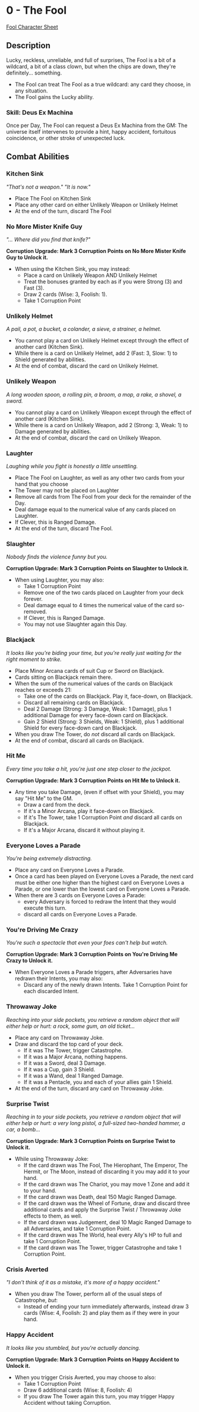 # 0 - The Fool

[Fool Character Sheet](/generated/printables/fool.html)

## Description

Lucky, reckless, unreliable, and full of surprises, The Fool is a bit of a wildcard, a bit of a class clown, but
when the chips are down, they're definitely... something.

* The Fool can treat The Fool as a true wildcard: any card they choose, in any situation.
* The Fool gains the Lucky ability.

### Skill: Deus Ex Machina
Once per Day, The Fool can request a Deus Ex Machina from the GM: The universe itself intervenes to provide a hint,
happy accident, fortuitous coincidence, or other stroke of unexpected luck.

## Combat Abilities

### Kitchen Sink
_"That's not a weapon." "It is now."_

* Place The Fool on Kitchen Sink
* Place any other card on either Unlikely Weapon or Unlikely Helmet
* At the end of the turn, discard The Fool

### No More Mister Knife Guy
_"... Where did you find that knife?"_

**Corruption Upgrade: Mark 3 Corruption Points on No More Mister Knife Guy to Unlock it.**

* When using the Kitchen Sink, you may instead:
   * Place a card on Unlikely Weapon AND Unlikely Helmet
   * Treat the bonuses granted by each as if you were Strong (3) and Fast (3).
   * Draw 2 cards (Wise: 3, Foolish: 1).
   * Take 1 Corruption Point

### Unlikely Helmet
_A pail, a pot, a bucket, a colander, a sieve, a strainer, a helmet._

* You cannot play a card on Unlikely Helmet except through the effect of another card (Kitchen Sink).
* While there is a card on Unlikely Helmet, add 2 (Fast: 3, Slow: 1) to Shield generated by abilities.
* At the end of combat, discard the card on Unlikely Helmet.

### Unlikely Weapon
_A long wooden spoon, a rolling pin, a broom, a mop, a rake, a shovel, a sword._

* You cannot play a card on Unlikely Weapon except through the effect of another card (Kitchen Sink).
* While there is a card on Unlikely Weapon, add 2 (Strong: 3, Weak: 1) to Damage generated by abilities.
* At the end of combat, discard the card on Unlikely Weapon.

### Laughter
_Laughing while you fight is honestly a little unsettling._

* Place The Fool on Laughter, as well as any other two cards from your hand that you choose
* The Tower may not be placed on Laughter
* Remove all cards from The Fool from your deck for the remainder of the Day.
* Deal damage equal to the numerical value of any cards placed on Laughter.
* If Clever, this is Ranged Damage.
* At the end of the turn, discard The Fool.

### Slaughter
_Nobody finds the violence funny but you._

**Corruption Upgrade: Mark 3 Corruption Points on Slaughter to Unlock it.**

* When using Laughter, you may also:
   * Take 1 Corruption Point
   * Remove one of the two cards placed on Laughter from your deck forever.
   * Deal damage equal to 4 times the numerical value of the card so-removed.
   * If Clever, this is Ranged Damage.
   * You may not use Slaughter again this Day.

### Blackjack
_It looks like you're biding your time, but you're really just waiting for the right moment to strike._

* Place Minor Arcana cards of suit Cup or Sword on Blackjack.
* Cards sitting on Blackjack remain there.
* When the sum of the numerical values of the cards on Blackjack reaches or exceeds 21:
   * Take one of the cards on Blackjack. Play it, face-down, on Blackjack.
   * Discard all remaining cards on Blackjack.
   * Deal 2 Damage (Strong: 3 Damage, Weak: 1 Damage), plus 1 additional Damage for every face-down card on Blackjack.
   * Gain 2 Shield (Strong: 3 Shields, Weak: 1 Shield), plus 1 additional Shield for every face-down card on Blackjack.
* When you draw The Tower, do _not_ discard all cards on Blackjack.
* At the end of combat, discard all cards on Blackjack.

### Hit Me
_Every time you take a hit, you're just one step closer to the jackpot._

**Corruption Upgrade: Mark 3 Corruption Points on Hit Me to Unlock it.**

* Any time you take Damage, (even if offset with your Shield), you may say "Hit Me" to the GM.
   * Draw a card from the deck.
   * If it's a Minor Arcana, play it face-down on Blackjack.
   * If it's The Tower, take 1 Corruption Point _and_ discard all cards on Blackjack.
   * If it's a Major Arcana, discard it without playing it.

### Everyone Loves a Parade
_You're being extremely distracting._

* Place any card on Everyone Loves a Parade.
* Once a card has been played on Everyone Loves a Parade, the next card must be either one higher than the highest card on Everyone Loves a Parade,
    or one lower than the lowest card on Everyone Loves a Parade.
* When there are 3 cards on Everyone Loves a Parade:
   * every Adversary is forced to redraw the Intent that they would execute this turn.
   * discard all cards on Everyone Loves a Parade.

### You're Driving Me Crazy
_You're such a spectacle that even your foes can't help but watch._

**Corruption Upgrade: Mark 3 Corruption Points on You're Driving Me Crazy to Unlock it.**

* When Everyone Loves a Parade triggers, after Adversaries have redrawn their Intents, you may also:
   * Discard any of the newly drawn Intents. Take 1 Corruption Point for each discarded Intent.

### Throwaway Joke
_Reaching into your side pockets, you retrieve a random object that will either help or hurt: a rock, some gum, an old ticket..._

* Place any card on Throwaway Joke.
* Draw and discard the top card of your deck.
   * If it was The Tower, trigger Catastrophe.
   * If it was a Major Arcana, nothing happens.
   * If it was a Sword, deal 3 Damage.
   * If it was a Cup, gain 3 Shield.
   * If it was a Wand, deal 1 Ranged Damage.
   * If it was a Pentacle, you and each of your allies gain 1 Shield.
* At the end of the turn, discard any card on Throwaway Joke.

### Surprise Twist
_Reaching in to your side pockets, you retrieve a random object that will either help or hurt: a very long pistol, a full-sized two-handed hammer, a car, a bomb..._

**Corruption Upgrade: Mark 3 Corruption Points on Surprise Twist to Unlock it.**

* While using Throwaway Joke:
   * If the card drawn was The Fool, The Hierophant, The Emperor, The Hermit, or The Moon, instead of discarding it you may add it to your hand.
   * If the card drawn was The Chariot, you may move 1 Zone and add it to your hand.
   * If the card drawn was Death, deal 150 Magic Ranged Damage.
   * If the card drawn was the Wheel of Fortune, draw and discard three additional cards and apply the Surprise Twist / Throwaway Joke effects to them, as well.
   * If the card drawn was Judgement, deal 10 Magic Ranged Damage to all Adversaries, and take 1 Corruption Point.
   * If the card drawn was The World, heal every Ally's HP to full and take 1 Corruption Point.
   * If the card drawn was The Tower, trigger Catastrophe and take 1 Corruption Point.

### Crisis Averted
_"I don't think of it as a mistake, it's more of a happy accident."_

* When you draw The Tower, perform all of the usual steps of Catastrophe, _but_:
   * Instead of ending your turn immediately afterwards, instead draw 3 cards (Wise: 4, Foolish: 2) and play them as if they were in your hand.

### Happy Accident
_It looks like you stumbled, but you're actually dancing._

**Corruption Upgrade: Mark 3 Corruption Points on Happy Accident to Unlock it.**

* When you trigger Crisis Averted, you may choose to also:
   * Take 1 Corruption Point
   * Draw 6 additional cards (Wise: 8, Foolish: 4)
   * If you draw The Tower again this turn, you may trigger Happy Accident without taking Corruption.

